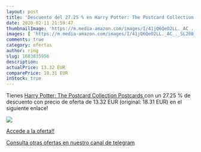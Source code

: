 ```yaml
---
layout: post
title: 'Descuento del 27.25 % en Harry Potter: The Postcard Collection  P'
date: 2020-02-11 21:59:47
thumbnailImage: 'https://m.media-amazon.com/images/I/41jQ6QeO2LL._AC_._SL200_.jpg'
images: [ 'https://m.media-amazon.com/images/I/41jQ6QeO2LL._AC_._SL200_.jpg' ]
comments: true
category: ofertas
author: ring
slug: 1683835956
description:
actualPrice: 13.32 EUR
comparePrice: 18.31 EUR
inStock: true
---
```


Tienes [Harry Potter: The Postcard Collection  Postcards ](https://www.amazon.com/dp/1683835956/?tag=redken08-20) con un 27.25 % de descuento con precio de oferta de 13.32 EUR (original: 18.31 EUR) en el siguiente enlace!

[![](https://m.media-amazon.com/images/I/41jQ6QeO2LL._AC_._SL200_.jpg)](https://www.amazon.com/dp/1683835956/?tag=redken08-20)

[Accede a la oferta!!](https://www.amazon.com/dp/1683835956/?tag=redken08-20)

[Consulta otras ofertas en nuestro canal de telegram](https://t.me/s/ofertas25)
